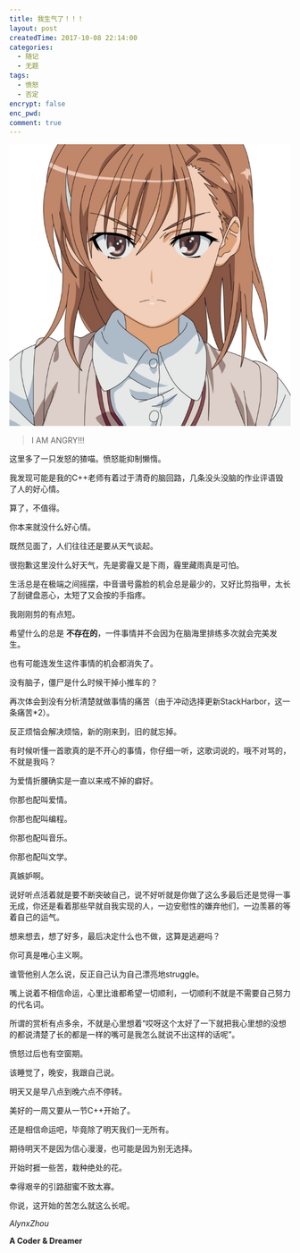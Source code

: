 ```yaml
---
title: 我生气了！！！
layout: post
createdTime: 2017-10-08 22:14:00
categories:
  - 随记
  - 无题
tags:
  - 愤怒
  - 否定
encrypt: false
enc_pwd:
comment: true
---
```

![Angry.jpg](Angry.jpg)

<blockquote class="centerquote">I AM ANGRY!!!</blockquote>

这里多了一只发怒的猹喵。愤怒能抑制懒惰。

<!--more-->

我发现可能是我的C++老师有着过于清奇的脑回路，几条没头没脑的作业评语毁了人的好心情。

算了，不值得。

你本来就没什么好心情。

既然见面了，人们往往还是要从天气谈起。

很抱歉这里没什么好天气，先是雾霾又是下雨，霾里藏雨真是可怕。

生活总是在极端之间摇摆，中音谱号露脸的机会总是最少的，又好比剪指甲，太长了刮键盘恶心，太短了又会按的手指疼。

我刚刚剪的有点短。

希望什么的总是 **不存在的**，一件事情并不会因为在脑海里排练多次就会完美发生。

也有可能连发生这件事情的机会都消失了。

没有脑子，僵尸是什么时候干掉小推车的？

再次体会到没有分析清楚就做事情的痛苦（由于冲动选择更新StackHarbor，这一条痛苦\*2）。

反正烦恼会解决烦恼，新的刚来到，旧的就忘掉。

有时候听懂一首歌真的是不开心的事情，你仔细一听，这歌词说的，哦不对骂的，不就是我吗？

为爱情折腰确实是一直以来戒不掉的癖好。

你那也配叫爱情。

你那也配叫编程。

你那也配叫音乐。

你那也配叫文学。

真嫉妒啊。

说好听点活着就是要不断突破自己，说不好听就是你做了这么多最后还是觉得一事无成，你还是看着那些早就自我实现的人，一边安慰性的嫌弃他们，一边羡慕的等着自己的运气。

想来想去，想了好多，最后决定什么也不做，这算是逃避吗？

你可真是唯心主义啊。

谁管他别人怎么说，反正自己认为自己漂亮地struggle。

嘴上说着不相信命运，心里比谁都希望一切顺利，一切顺利不就是不需要自己努力的代名词。

所谓的赏析有点多余，不就是心里想着“哎呀这个太好了一下就把我心里想的没想的都说清楚了长的都是一样的嘴可是我怎么就说不出这样的话呢”。

愤怒过后也有空窗期。

该睡觉了，晚安，我跟自己说。

明天又是早八点到晚六点不停转。

美好的一周又要从一节C++开始了。

还是相信命运吧，毕竟除了明天我们一无所有。

期待明天不是因为信心漫漫，也可能是因为别无选择。

开始时捱一些苦，栽种绝处的花。

幸得艰辛的引路甜蜜不致太寡。

你说，这开始的苦怎么就这么长呢。

*AlynxZhou*

**A Coder & Dreamer**
